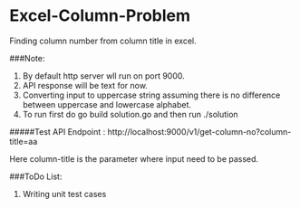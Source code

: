 # Excel-Column-Problem
Finding column number from column title in excel.

###Note: 
1) By default http server wll run on port 9000.
2) API response will be text for now.
3) Converting input to uppercase string assuming there is no difference between uppercase and lowercase alphabet.
4) To run first do  go build solution.go and then run ./solution

#####Test API Endpoint : 
http://localhost:9000/v1/get-column-no?column-title=aa

Here column-title is the parameter where input need to be passed.

###ToDo List:
1) Writing unit test cases